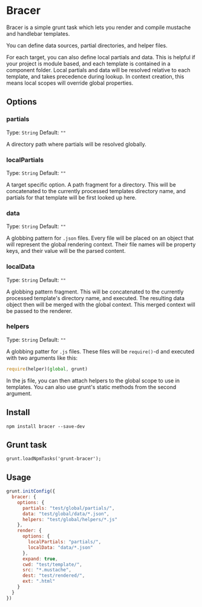 Bracer
======

Bracer is a simple grunt task which lets you render and compile
mustache and handlebar templates.

You can define data sources, partial directories, and helper files.

For each target, you can also define local partials and data.
This is helpful if your project is module based, and each template is contained in a component folder.
Local partials and data will be resolved relative to each template, and takes precedence during lookup.
In context creation, this means local scopes will override global properties.

## Options

### partials

Type: `String`
Default: `""`

A directory path where partials will be resolved globally.

### localPartials

Type: `String`
Default: `""`

A target specific option. A path fragment for a directory.
This will be concatenated to the currently processed templates directory name,
and partials for that template will be first looked up here.

### data

Type: `String`
Default: `""`

A globbing pattern for `.json` files.
Every file will be placed on an object that will represent the global rendering context.
Their file names will be property keys, and their value will be the parsed content.

### localData

Type: `String`
Default: `""`

A globbing pattern fragment. This will be concatenated to the currently processed
template's directory name, and executed. The resulting data object then will be merged
with the global context. This merged context will be passed to the renderer.

### helpers

Type: `String`
Default: `""`

A globbing patter for `.js` files.
These files will be `require()`-d and executed with two arguments like this:

```js
require(helper)(global, grunt)
```

In the js file, you can then attach helpers to the global scope to use in templates.
You can also use grunt's static methods from the second argument.



## Install

    npm install bracer --save-dev

## Grunt task

    grunt.loadNpmTasks('grunt-bracer');

## Usage

```js
grunt.initConfig({
  bracer: {
    options: {
      partials: "test/global/partials/",
      data: "test/global/data/*.json",
      helpers: "test/global/helpers/*.js"
    },
    render: {
      options: {
        localPartials: "partials/",
        localData: "data/*.json"
      },
      expand: true,
      cwd: "test/template/",
      src: "*.mustache",
      dest: "test/rendered/",
      ext: ".html"
    }
  }
})
```